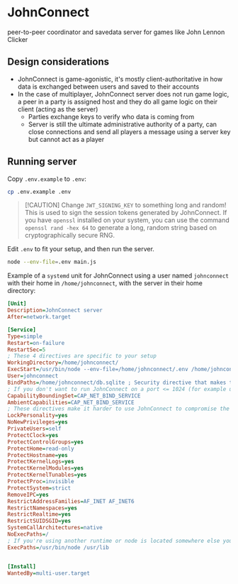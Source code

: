 # JohnConnect

peer-to-peer coordinator and savedata server for games like John Lennon Clicker

## Design considerations

- JohnConnect is game-agonistic, it's mostly client-authoritative in how data is exchanged between users and saved to their accounts
- In the case of multiplayer, JohnConnect server does not run game logic, a peer in a party is assigned host and they do all game logic on their client (acting as the server)
    - Parties exchange keys to verify who data is coming from
    - Server is still the ultimate administrative authority of a party, can close connections and send all players a message using a server key but cannot act as a player

## Running server

Copy `.env.example` to `.env`:

```bash
cp .env.example .env
```

> [!CAUTION] Change `JWT_SIGNING_KEY` to something long and random! This is used to sign the session tokens generated by JohnConnect. If you have `openssl` installed on your system, you can use the command `openssl rand -hex 64` to generate a long, random string based on cryptographically secure RNG.

Edit `.env` to fit your setup, and then run the server.

```bash
node --env-file=.env main.js
```

Example of a `systemd` unit for JohnConnect using a user named `johnconnect` with their home in `/home/johnconnect`, with the server in their home directory:

```ini
[Unit]
Description=JohnConnect server
After=network.target

[Service]
Type=simple
Restart=on-failure
RestartSec=5
; These 4 directives are specific to your setup
WorkingDirectory=/home/johnconnect/
ExecStart=/usr/bin/node --env-file=/home/johnconnect/.env /home/johnconnect/src/johnconnect.js
User=johnconnect
BindPaths=/home/johnconnect/db.sqlite ; Security directive that makes the database r/w for this service
; If you don't want to run JohnConnect on a port <= 1024 (for example using a reverse proxy) you can delete these two directives
CapabilityBoundingSet=CAP_NET_BIND_SERVICE
AmbientCapabilities=CAP_NET_BIND_SERVICE
; These directives make it harder to use JohnConnect to compromise the rest of its host
LockPersonality=yes
NoNewPrivileges=yes
PrivateUsers=self
ProtectClock=yes
ProtectControlGroups=yes
ProtectHome=read-only
ProtectHostname=yes
ProtectKernelLogs=yes
ProtectKernelModules=yes
ProtectKernelTunables=yes
ProtectProc=invisible
ProtectSystem=strict
RemoveIPC=yes
RestrictAddressFamilies=AF_INET AF_INET6
RestrictNamespaces=yes
RestrictRealtime=yes
RestrictSUIDSGID=yes
SystemCallArchitectures=native
NoExecPaths=/
; If you're using another runtime or node is located somewhere else you can change this
ExecPaths=/usr/bin/node /usr/lib


[Install]
WantedBy=multi-user.target
```
